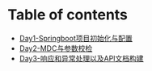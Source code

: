 # Table of contents

* [Day1-Springboot项目初始化与配置](README.md)
* [Day2-MDC与参数校检](day2mdc-yu-can-shu-xiao-jian.md)
* [Day3-响应和异常处理以及API文档构建](day3-xiang-ying-he-yi-chang-chu-li-yi-ji-api-wen-dang-gou-jian.md)
